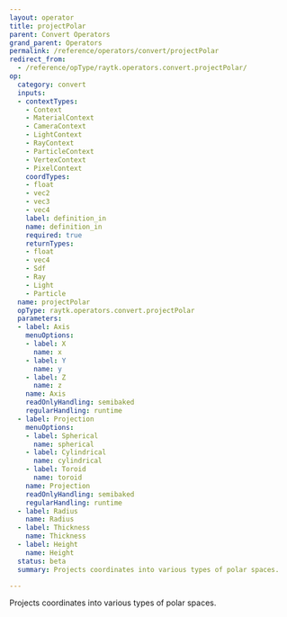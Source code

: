 ```yaml
---
layout: operator
title: projectPolar
parent: Convert Operators
grand_parent: Operators
permalink: /reference/operators/convert/projectPolar
redirect_from:
  - /reference/opType/raytk.operators.convert.projectPolar/
op:
  category: convert
  inputs:
  - contextTypes:
    - Context
    - MaterialContext
    - CameraContext
    - LightContext
    - RayContext
    - ParticleContext
    - VertexContext
    - PixelContext
    coordTypes:
    - float
    - vec2
    - vec3
    - vec4
    label: definition_in
    name: definition_in
    required: true
    returnTypes:
    - float
    - vec4
    - Sdf
    - Ray
    - Light
    - Particle
  name: projectPolar
  opType: raytk.operators.convert.projectPolar
  parameters:
  - label: Axis
    menuOptions:
    - label: X
      name: x
    - label: Y
      name: y
    - label: Z
      name: z
    name: Axis
    readOnlyHandling: semibaked
    regularHandling: runtime
  - label: Projection
    menuOptions:
    - label: Spherical
      name: spherical
    - label: Cylindrical
      name: cylindrical
    - label: Toroid
      name: toroid
    name: Projection
    readOnlyHandling: semibaked
    regularHandling: runtime
  - label: Radius
    name: Radius
  - label: Thickness
    name: Thickness
  - label: Height
    name: Height
  status: beta
  summary: Projects coordinates into various types of polar spaces.

---
```



Projects coordinates into various types of polar spaces.